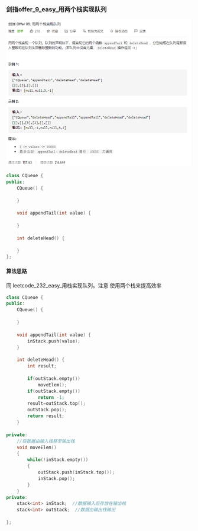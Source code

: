 ### 剑指offer_9_easy_用两个栈实现队列

![image-20210331162703301](剑指offer_9_easy_用两个栈实现队列.assets/image-20210331162703301.png)

```c++
class CQueue {
public:
    CQueue() {

    }
    
    void appendTail(int value) {

    }
    
    int deleteHead() {

    }
};
```

#### 算法思路

同 leetcode_232_easy_用栈实现队列。注意 使用两个栈来提高效率

```c++
class CQueue {
public:
    CQueue() {

    }
    
    void appendTail(int value) {
        inStack.push(value);
    }
    
    int deleteHead() {
        int result;

        if(outStack.empty())
            moveElem();
        if(outStack.empty())
            return -1;
        result=outStack.top();
        outStack.pop();
        return result; 
    }

private:
    //将数据由输入栈移至输出栈
    void moveElem()
    {
        while(!inStack.empty())
        {
            outStack.push(inStack.top());
            inStack.pop();
        }
    }
private:
    stack<int> inStack;  //数据输入后存放在输出栈
    stack<int> outStack;  //数据由输出栈输出

};
```

